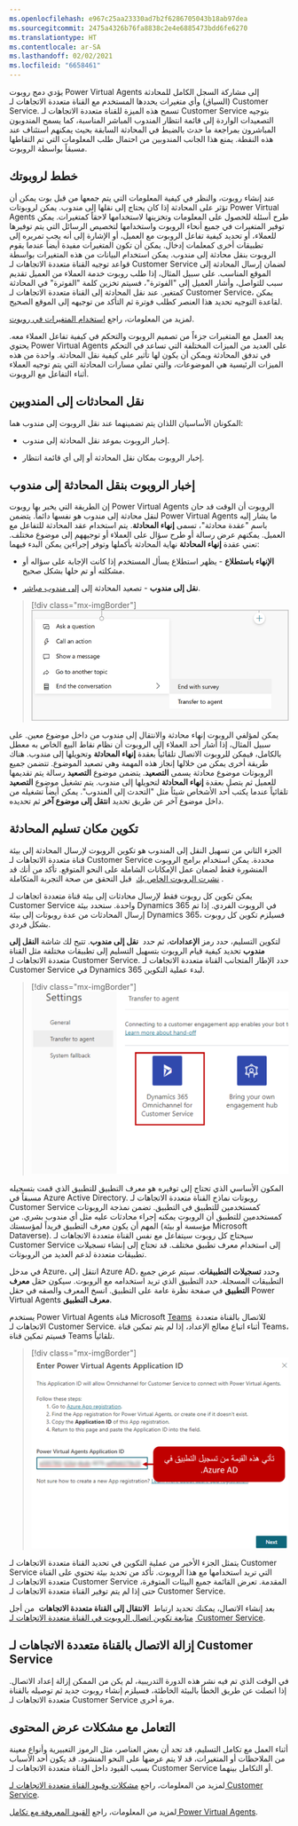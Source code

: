 ```yaml
---
ms.openlocfilehash: e967c25aa23330ad7b2f6286705043b18ab97dea
ms.sourcegitcommit: 2475a4326b76fa8838c2e4e6885473bdd6fe6270
ms.translationtype: HT
ms.contentlocale: ar-SA
ms.lasthandoff: 02/02/2021
ms.locfileid: "6658461"
---
```

يؤدي دمج روبوت Power Virtual Agents إلى مشاركة السجل الكامل للمحادثة (السياق) وأي متغيرات يحددها المستخدم مع القناة متعددة الاتجاهات لـ Customer Service. تسمح هذه الميزة للقناة متعددة الاتجاهات لـ Customer Service بتوجيه التصعيدات الواردة إلى قائمة انتظار المندوب المباشر المناسبة، كما يسمح المندوبون المباشرون بمراجعة ما حدث بالضبط في المحادثة السابقة بحيث يمكنهم استئناف عند هذه النقطة. يمنع هذا الجانب المندوبين من احتمال طلب المعلومات التي تم التقاطها مسبقاً بواسطة الروبوت.

## <a name="plan-your-bot"></a>خطط لروبوتك

عند إنشاء روبوت، والنظر في كيفية المعلومات التي يتم جمعها من قبل بوت يمكن أن تؤثر على المحادثة إذا كان يحتاج إلى نقلها إلى مندوب. يمكن لروبوتات Power Virtual Agents طرح أسئلة للحصول على المعلومات وتخزينها لاستخدامها لاحقاً كمتغيرات. يمكن توفير المتغيرات في جميع أنحاء الروبوت واستخدامها لتخصيص الرسائل التي يتم توفيرها للعملاء، أو تحديد كيفية تفاعل الروبوت مع العميل، أو الإشارة إلى أنه يجب تمريره إلى تطبيقات أخرى كمعلمات إدخال. يمكن أن تكون المتغيرات مفيدة أيضاً عندما يقوم الروبوت بنقل محادثة إلى مندوب. يمكن استخدام البيانات من هذه المتغيرات بواسطة قواعد توجيه القناة متعددة الاتجاهات لـ Customer Service لضمان إرسال المحادثة إلى الموقع المناسب. على سبيل المثال، إذا طلب روبوت خدمة العملاء من العميل تقديم سبب للتواصل، وأشار العميل إلى "الفوترة"، فسيتم تخزين كلمة "الفوترة" في المحادثة كمتغير. عند نقل المحادثة إلى القناة متعددة الاتجاهات لـ Customer Service، يمكن لقاعدة التوجيه تحديد هذا العنصر كطلب فوترة ثم التأكد من توجيهه إلى الموقع الصحيح.

لمزيد من المعلومات، راجع [استخدام المتغيرات في روبوت](https://docs.microsoft.com/power-virtual-agents/authoring-variables/?azure-portal=true). 

يعد العمل مع المتغيرات جزءاً من تصميم الروبوت والتحكم في كيفية تفاعل العملاء معه. يحتوي Power Virtual Agents على العديد من الميزات المختلفة التي تساعد في التحكم في تدفق المحادثة ويمكن أن يكون لها تأثير على كيفية نقل المحادثة. واحدة من هذه الميزات الرئيسية هي الموضوعات، والتي تملي مسارات المحادثة التي يتم توجيه العملاء أثناء التفاعل مع الروبوت.

## <a name="transfer-conversations-to-agents"></a>نقل المحادثات إلى المندوبين

المكونان الأساسيان اللذان يتم تضمينهما عند نقل الروبوت إلى مندوب هما:

-   إخبار الروبوت بموعد نقل المحادثة إلى مندوب.

-   إخبار الروبوت بمكان نقل المحادثة أو إلى أي قائمة انتظار.

## <a name="tell-the-bot-to-transfer-the-conversation-to-an-agent"></a>إخبار الروبوت بنقل المحادثة إلى مندوب

إن الطريقة التي يخبر بها روبوت Power Virtual Agents الروبوت أن الوقت قد حان لنقل محادثة إلى مندوب هو نفسها دائماً. يتضمن Power Virtual Agents ما يشار إليه باسم "عقدة محادثة"، تسمى **إنهاء المحادثة**. يتم استخدام عقد المحادثة للتفاعل مع العميل. يمكنهم عرض رسالة أو طرح سؤال على العملاء أو توجيههم إلى موضوع مختلف. تعني عقدة **إنهاء المحادثة** نهاية المحادثة بأكملها وتوفر إجراءين يمكن البدء فيهما:

-   **الإنهاء باستطلاع** - يظهر استطلاع يسأل المستخدم إذا كانت الإجابة على سؤاله أو مشكلته أو تم حلها بشكل صحيح.

-   **نقل إلى مندوب** - تصعيد المحادثة إلى [إلى مندوب مباشر](https://docs.microsoft.com/power-virtual-agents/advanced-hand-off/?azure-portal=true).

> [!div class="mx-imgBorder"]
> [![نقل المحادثة إلى مندوب أو الإنهاء باستطلاع.](../media/unit-3-1-ss.png)](../media/unit-3-1-ss.png#lightbox)

يمكن لمؤلفي الروبوت إنهاء محادثة والانتقال إلى مندوب من داخل موضوع معين. على سبيل المثال، إذا أشار أحد العملاء إلى الروبوت أن نظام نقاط البيع الخاص به معطل بالكامل، فيمكن للروبوت الاتصال تلقائياً بعقدة **إنهاء المحادثة** وتحويلها إلى مندوب. هناك طريقة أخرى يمكن من خلالها إنجاز هذه المهمة وهي تصعيد الموضوع. تتضمن جميع الروبوتات موضوع محادثة يسمى **التصعيد**. يتضمن موضوع **التصعيد** رسالة يتم تقديمها للعميل ثم يتصل بعقدة **إنهاء المحادثة** لتحويلها إلى مندوب. يتم تشغيل موضوع **التصعيد** تلقائياً عندما يكتب أحد الأشخاص شيئاً مثل "التحدث إلى المندوب". يمكن أيضاً تشغيله من داخل موضوع آخر عن طريق تحديد **انتقل إلى موضوع آخر** ثم تحديده.

## <a name="configure-where-to-hand-off-the-conversation"></a>تكوين مكان تسليم المحادثة

الجزء الثاني من تسهيل النقل إلى المندوب هو تكوين الروبوت لإرسال المحادثة إلى بيئة قناة متعددة الاتجاهات لـ Customer Service محددة. يمكن استخدام برامج الروبوت المنشورة فقط لضمان عمل الإمكانات الشاملة على النحو المتوقع. تأكد من أنك قد  [نشرت الروبوت الخاص بك](https://docs.microsoft.com/power-virtual-agents/getting-started-deploy/?azure-portal=true)  قبل التحقق من صحة التجربة المتكاملة.

يمكن تكوين كل روبوت فقط لإرسال محادثات إلى بيئة قناة متعددة اتجاهات لـ Customer Service واحدة. ستحدد بيئة Dynamics 365 في الروبوت الفردي. إذا تم إرسال المحادثات من عدة روبوتات إلى بيئة Dynamics 365، فسيلزم تكوين كل روبوت بشكل فردي.

لتكوين التسليم، حدد رمز **الإعدادات**، ثم حدد  **نقل إلى مندوب**. تتيح لك شاشة **النقل إلى مندوب** تحديد كيفية قيام الروبوت بتسهيل التسليم إلى تطبيقات مختلفة مثل القناة متعددة الاتجاهات لـ Customer Service. حدد الإطار المتجانب القناة متعددة الاتجاهات لـ Customer Service في Dynamics 365 لبدء عملية التكوين.

> [!div class="mx-imgBorder"]
> [![لقطة شاشة لنقل إعدادات المندوب مع تمييز القناة متعددة الاتجاهات لـ Customer Service في Dynamics 365.](../media/unit-3-2-ssm.png)](../media/unit-3-2-ssm.png#lightbox)

المكون الأساسي الذي تحتاج إلى توفيره هو معرف التطبيق للتطبيق الذي قمت بتسجيله مسبقاً في Azure Active Directory. روبوتات نماذج القناة متعددة الاتجاهات لـ Customer Service كمستخدمين للتطبيق في التطبيق. تضمن نمذجة الروبوتات كمستخدمين للتطبيق أن الروبوت يمكنه إجراء محادثات عليه مثل أي مندوب بشري. من المهم أن يكون معرف التطبيق فريداً لمؤسستك (مؤسسة أو بيئة Microsoft Dataverse). سيحتاج كل روبوت سيتفاعل مع نفس القناة متعددة الاتجاهات لـ Customer Service إلى استخدام معرف تطبيق مختلف. قد تحتاج إلى إنشاء تسجيلات تطبيقات متعددة لدعم العديد من الروبوتات.

في مدخل Azure، انتقل إلى Azure AD، وحدد **تسجيلات التطبيقات**. سيتم عرض جميع التطبيقات المسجلة. حدد التطبيق الذي تريد استخدامه مع الروبوت. سيكون حقل **معرف التطبيق** في صفحة نظرة عامة على التطبيق. انسخ المعرف والصقه في حقل Power Virtual Agents **معرف التطبيق**.

يستخدم Power Virtual Agents قناة Microsoft [Teams](https://docs.microsoft.com/power-virtual-agents/getting-started-deploy/?azure-portal=true)  للاتصال بالقناة متعددة الاتجاهات لـ Customer Service. أثناء اتباع معالج الإعداد، إذا لم يتم تمكين قناة Teams، فسيتم تمكين قناة Teams تلقائياً.

> [!div class="mx-imgBorder"]
> [![لقطة شاشة لمعرف تطبيق Power Virtual Agents.](../media/unit-3-3-ssm.png)](../media/unit-3-3-ssm.png#lightbox)

يتمثل الجزء الأخير من عملية التكوين في تحديد القناة متعددة الاتجاهات لـ Customer Service التي تريد استخدامها مع هذا الروبوت. تأكد من تحديد بيئة تحتوي على القناة متعددة الاتجاهات لـ Customer Service المقدمة. تعرض القائمة جميع البيئات المتوفرة، حتى إذا لم يتم توفير القناة متعددة الاتجاهات لـ Customer Service.

بعد إنشاء الاتصال، يمكنك تحديد ارتباط  **الانتقال إلى القناة متعددة الاتجاهات**  من أجل  [متابعة تكوين اتصال الروبوت في القناة متعددة الاتجاهات لـ Customer Service](https://docs.microsoft.com/dynamics365/omnichannel/administrator/configure-bot-virtual-agent/?azure-portal=true).

## <a name="remove-the-omnichannel-for-customer-service-connection"></a>إزالة الاتصال بالقناة متعددة الاتجاهات لـ Customer Service

في الوقت الذي تم فيه نشر هذه الدورة التدريبية، لم يكن من الممكن إزالة إعداد الاتصال. إذا اتصلت عن طريق الخطأ بالبيئة الخاطئة، فسيلزم إنشاء روبوت جديد ثم توصيله بالقناة متعددة الاتجاهات لـ Customer Service مرة أخرى.

## <a name="work-with-content-display-issues"></a>التعامل مع مشكلات عرض المحتوى

أثناء العمل مع تكامل التسليم، قد تجد أن بعض العناصر، مثل الرموز التعبيرية وأنواع معينة من الملاحظات أو المتغيرات، قد لا يتم عرضها على النحو المنشود. قد يكون أحد الأسباب بسبب القيود داخل القناة متعددة الاتجاهات لـ Customer Service أو التكامل بينهما.

لمزيد من المعلومات، راجع [مشكلات وقيود القناة متعددة الاتجاهات لـ Customer Service](https://docs.microsoft.com/dynamics365/omnichannel/omnichannel-readme/?azure-portal=true). 

لمزيد من المعلومات، راجع [القيود المعروفة مع تكامل Power Virtual Agents](https://docs.microsoft.com/power-virtual-agents/configuration-hand-off-omnichannel#known-limitations/?azure-portal=true). 
